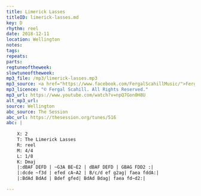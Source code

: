 ```yaml
---
title: Limerick Lasses
titleID: limerick-lasses.md
key: D
rhythm: reel
date: 2018-12-11
location: Wellington 
notes:
tags: 
repeats: 
parts: 
regtuneoftheweek: 
slowtuneoftheweek: 
mp3_file: /mp3/limerick-lasses.mp3
mp3_source: <a href="https://www.facebook.com/FergalScahillMusic/">Fergal Scahill</a>
mp3_licence: "© Fergal Scahill. All Rights Reserved."
mp3_url: https://www.youtube.com/watch?v=npQ7Gon0H8U
alt_mp3_url: 
source: Wellington
abc_source: The Session
abc_url: https://thesession.org/tunes/516
abc: |
    
    X: 2
    T: The Limerick Lasses
    R: reel
    M: 4/4
    L: 1/8
    K: Dmaj
    |:dBAF DEFD | ~G3A BE~E2 | dBAF DEFD | GBAG FDD2 :|
    |:dcde ~f3d | efed cA~A2 | B/c/d ef g2ag| faea fddA:| 
    |:BdAd BdAd | Bdef gfed| BdAd Bdag| faea fd~d2:|

---
```

